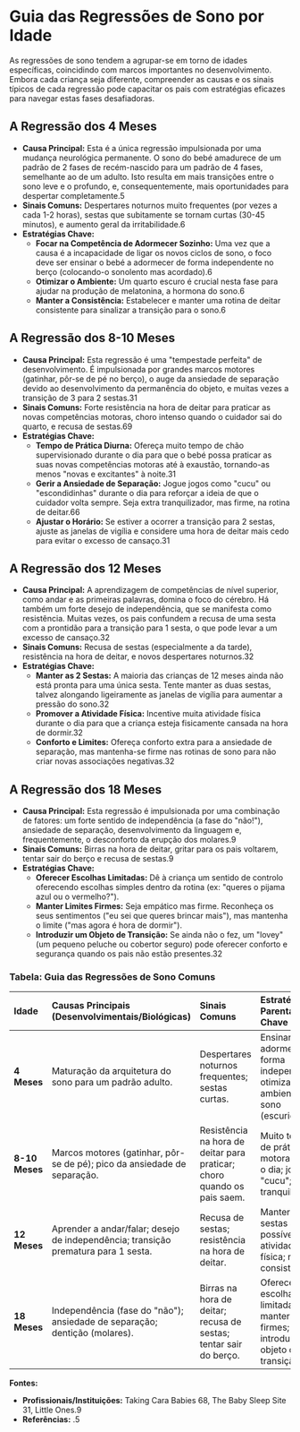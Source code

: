 # Guia das Regressões de Sono por Idade

As regressões de sono tendem a agrupar-se em torno de idades específicas, coincidindo com marcos importantes no desenvolvimento. Embora cada criança seja diferente, compreender as causas e os sinais típicos de cada regressão pode capacitar os pais com estratégias eficazes para navegar estas fases desafiadoras.

## A Regressão dos 4 Meses
- **Causa Principal:** Esta é a única regressão impulsionada por uma mudança neurológica permanente. O sono do bebé amadurece de um padrão de 2 fases de recém-nascido para um padrão de 4 fases, semelhante ao de um adulto. Isto resulta em mais transições entre o sono leve e o profundo, e, consequentemente, mais oportunidades para despertar completamente.5
- **Sinais Comuns:** Despertares noturnos muito frequentes (por vezes a cada 1-2 horas), sestas que subitamente se tornam curtas (30-45 minutos), e aumento geral da irritabilidade.6
- **Estratégias Chave:**
  - **Focar na Competência de Adormecer Sozinho:** Uma vez que a causa é a incapacidade de ligar os novos ciclos de sono, o foco deve ser ensinar o bebé a adormecer de forma independente no berço (colocando-o sonolento mas acordado).6
  - **Otimizar o Ambiente:** Um quarto escuro é crucial nesta fase para ajudar na produção de melatonina, a hormona do sono.6
  - **Manter a Consistência:** Estabelecer e manter uma rotina de deitar consistente para sinalizar a transição para o sono.6

## A Regressão dos 8-10 Meses
- **Causa Principal:** Esta regressão é uma "tempestade perfeita" de desenvolvimento. É impulsionada por grandes marcos motores (gatinhar, pôr-se de pé no berço), o auge da ansiedade de separação devido ao desenvolvimento da permanência do objeto, e muitas vezes a transição de 3 para 2 sestas.31
- **Sinais Comuns:** Forte resistência na hora de deitar para praticar as novas competências motoras, choro intenso quando o cuidador sai do quarto, e recusa de sestas.69
- **Estratégias Chave:**
  - **Tempo de Prática Diurna:** Ofereça muito tempo de chão supervisionado durante o dia para que o bebé possa praticar as suas novas competências motoras até à exaustão, tornando-as menos "novas e excitantes" à noite.31
  - **Gerir a Ansiedade de Separação:** Jogue jogos como "cucu" ou "escondidinhas" durante o dia para reforçar a ideia de que o cuidador volta sempre. Seja extra tranquilizador, mas firme, na rotina de deitar.66
  - **Ajustar o Horário:** Se estiver a ocorrer a transição para 2 sestas, ajuste as janelas de vigília e considere uma hora de deitar mais cedo para evitar o excesso de cansaço.31

## A Regressão dos 12 Meses
- **Causa Principal:** A aprendizagem de competências de nível superior, como andar e as primeiras palavras, domina o foco do cérebro. Há também um forte desejo de independência, que se manifesta como resistência. Muitas vezes, os pais confundem a recusa de uma sesta com a prontidão para a transição para 1 sesta, o que pode levar a um excesso de cansaço.32
- **Sinais Comuns:** Recusa de sestas (especialmente a da tarde), resistência na hora de deitar, e novos despertares noturnos.32
- **Estratégias Chave:**
  - **Manter as 2 Sestas:** A maioria das crianças de 12 meses ainda não está pronta para uma única sesta. Tente manter as duas sestas, talvez alongando ligeiramente as janelas de vigília para aumentar a pressão do sono.32
  - **Promover a Atividade Física:** Incentive muita atividade física durante o dia para que a criança esteja fisicamente cansada na hora de dormir.32
  - **Conforto e Limites:** Ofereça conforto extra para a ansiedade de separação, mas mantenha-se firme nas rotinas de sono para não criar novas associações negativas.32

## A Regressão dos 18 Meses
- **Causa Principal:** Esta regressão é impulsionada por uma combinação de fatores: um forte sentido de independência (a fase do "não!"), ansiedade de separação, desenvolvimento da linguagem e, frequentemente, o desconforto da erupção dos molares.9
- **Sinais Comuns:** Birras na hora de deitar, gritar para os pais voltarem, tentar sair do berço e recusa de sestas.9
- **Estratégias Chave:**
  - **Oferecer Escolhas Limitadas:** Dê à criança um sentido de controlo oferecendo escolhas simples dentro da rotina (ex: "queres o pijama azul ou o vermelho?").
  - **Manter Limites Firmes:** Seja empático mas firme. Reconheça os seus sentimentos ("eu sei que queres brincar mais"), mas mantenha o limite ("mas agora é hora de dormir").
  - **Introduzir um Objeto de Transição:** Se ainda não o fez, um "lovey" (um pequeno peluche ou cobertor seguro) pode oferecer conforto e segurança quando os pais não estão presentes.32

### Tabela: Guia das Regressões de Sono Comuns
| Idade | Causas Principais (Desenvolvimentais/Biológicas) | Sinais Comuns | Estratégias Parentais Chave |
| :--- | :--- | :--- | :--- |
| **4 Meses** | Maturação da arquitetura do sono para um padrão adulto. | Despertares noturnos frequentes; sestas curtas. | Ensinar a adormecer de forma independente; otimizar o ambiente de sono (escuridão). |
| **8-10 Meses** | Marcos motores (gatinhar, pôr-se de pé); pico da ansiedade de separação. | Resistência na hora de deitar para praticar; choro quando os pais saem. | Muito tempo de prática motora durante o dia; jogos de "cucu"; rotina tranquilizadora. |
| **12 Meses** | Aprender a andar/falar; desejo de independência; transição prematura para 1 sesta. | Recusa de sestas; resistência na hora de deitar. | Manter 2 sestas se possível; muita atividade física; manter a consistência. |
| **18 Meses** | Independência (fase do "não"); ansiedade de separação; dentição (molares). | Birras na hora de deitar; recusa de sestas; tentar sair do berço. | Oferecer escolhas limitadas; manter limites firmes; introduzir um objeto de transição. |

**Fontes:**
- **Profissionais/Instituições:** Taking Cara Babies 68, The Baby Sleep Site 31, Little Ones.9
- **Referências:** .5